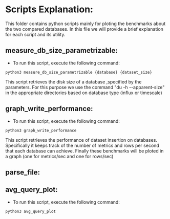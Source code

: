 # Scripts Explanation:
This folder contains python scripts mainly for ploting the benchmarks about the two compared databases. In this file we will provide a brief explanation for each script and its utility.

## measure_db_size_parametrizable:
* To run this script, execute the following command:

```
python3 measure_db_size_parametrizable {database} {dataset_size}
```
This script retrieves the disk size of a database ,specified by the parameters. For this purpose we use the command "du -h --apparent-size" in the appropriate directories based on database type (influx or timescale)

## graph_write_performance:
* To run this script, execute the following command:

```
python3 graph_write_performance
```
This script retrieves the performance of dataset insertion on databases. Specifically it keeps track of the number of metrics and rows per second that each database can achieve. Finally these benchmarks will be ploted in a graph (one for metrics/sec and one for rows/sec)

## parse_file:

## avg_query_plot:
* To run this script, execute the following command:

```
python3 avg_query_plot
```

